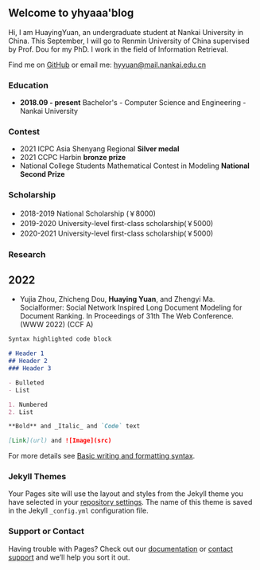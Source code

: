 ## Welcome to yhyaaa'blog

Hi, I am HuayingYuan, an undergraduate student at Nankai University in China. This September, I will go to Renmin University of China supervised by Prof. Dou for my PhD. I work in the field of Information Retrieval.

Find me on [GitHub](https://github.com/yhy-2000/) or email me: hyyuan@mail.nankai.edu.cn

### Education
+ **2018.09 - present** Bachelor's - Computer Science and Engineering - Nankai University 

### Contest
+ 2021 ICPC Asia Shenyang Regional **Silver medal**
+ 2021 CCPC Harbin **bronze prize**
+ National College Students Mathematical Contest in Modeling **National Second Prize**

### Scholarship
+ 2018-2019 National Scholarship (￥8000)
+ 2019-2020 University-level first-class scholarship(￥5000)
+ 2020-2021 University-level first-class scholarship(￥5000)

### Research
## 2022
+ Yujia Zhou, Zhicheng Dou, **Huaying Yuan**, and Zhengyi Ma. Socialformer: Social Network Inspired Long Document Modeling for Document Ranking. In Proceedings of 31th The Web Conference. (WWW 2022) (CCF A)



```markdown
Syntax highlighted code block

# Header 1
## Header 2
### Header 3

- Bulleted
- List

1. Numbered
2. List

**Bold** and _Italic_ and `Code` text

[Link](url) and ![Image](src)
```

For more details see [Basic writing and formatting syntax](https://docs.github.com/en/github/writing-on-github/getting-started-with-writing-and-formatting-on-github/basic-writing-and-formatting-syntax).

### Jekyll Themes

Your Pages site will use the layout and styles from the Jekyll theme you have selected in your [repository settings](https://github.com/yhy-2000/huayingyuan.github.io/settings/pages). The name of this theme is saved in the Jekyll `_config.yml` configuration file.

### Support or Contact

Having trouble with Pages? Check out our [documentation](https://docs.github.com/categories/github-pages-basics/) or [contact support](https://support.github.com/contact) and we’ll help you sort it out.
